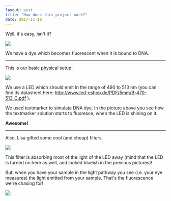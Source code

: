 ```yaml
---
layout: post
title: "How does this project work?"
date: 2017-11-18
---
```


Well, it's easy, isn't it?

<img src="./images/IMG_0831.JPG" />

We have a dye which becomes fluorescent when it is bound to DNA.

----

This is our basic physical setup:

<img src="./images/20171118_123241.jpg" />

We use a LED which should emit in the range of 490 to 513 nm (you can find
its datasheet here: 
<a href="http://www.led-eshop.de/PDF/5mm/B-470-513_C.pdf">
http://www.led-eshop.de/PDF/5mm/B-470-513_C.pdf
</a>).

We used textmarker to simulate DNA dye. In the picture above you see how the 
textmarker solution starts to fluoresce, when the LED is shining on it. 

**Awesome!**

----

Also, Lisa gifted some cool (and cheap) filters. 

<img src="./images/20171118_124214.jpg" />

This filter 
is absorbing most of the light of the LED away (mind that the LED is turned on
here as well, and looked blueish in the previous pictures)!


But, when you have your sample in the light pathway
you see (i.e. your eye measures) the light emitted from your sample. 
That's the fluorescence we're chasing for!

<img src="./images/20171118_124237.jpg" />

